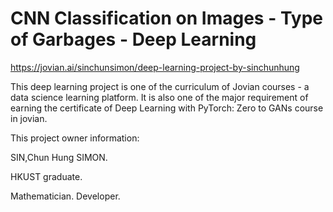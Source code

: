 # CNN Classification on Images - Type of Garbages - Deep Learning

https://jovian.ai/sinchunsimon/deep-learning-project-by-sinchunhung

This deep learning project is one of the curriculum of Jovian courses - a data science learning platform. It is also one of the major requirement of earning the certificate of Deep Learning with PyTorch: Zero to GANs course in jovian.

This project owner information:

SIN,Chun Hung SIMON.

HKUST graduate.

Mathematician. Developer.
